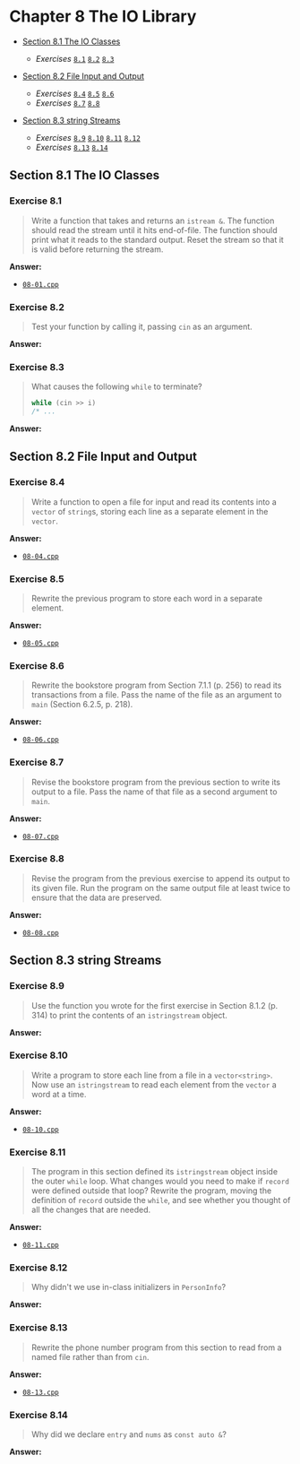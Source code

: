 # Chapter 8 The IO Library

- [Section 8.1 The IO Classes](#section-81-the-io-classes)
  - *Exercises* [`8.1`](#exercise-81) [`8.2`](#exercise-82) [`8.3`](#exercise-83)

- [Section 8.2 File Input and Output](#section-82-file-input-and-output)
  - *Exercises* [`8.4`](#exercise-84) [`8.5`](#exercise-85) [`8.6`](#exercise-86)
  - *Exercises* [`8.7`](#exercise-87) [`8.8`](#exercise-88)

- [Section 8.3 string Streams](#section-83-string-streams)
  - *Exercises* [`8.9`](#exercise-89) [`8.10`](#exercise-810) [`8.11`](#exercise-811) [`8.12`](#exercise-812)
  - *Exercises* [`8.13`](#exercise-813) [`8.14`](#exercise-814)

## Section 8.1 The IO Classes

### Exercise 8.1

> Write a function that takes and returns an `istream &`. The function should read the stream until it hits end-of-file. The function should print what it reads to the standard output. Reset the stream so that it is valid before returning the stream.

**Answer:**

- [`08-01.cpp`](08-01.cpp)

### Exercise 8.2

> Test your function by calling it, passing `cin` as an argument.

**Answer:**

### Exercise 8.3

> What causes the following `while` to terminate?
>
> ```c++
> while (cin >> i)
> /* ...
> ```

**Answer:**

## Section 8.2 File Input and Output

### Exercise 8.4

> Write a function to open a file for input and read its contents into a `vector` of `string`s, storing each line as a separate element in the `vector`.

**Answer:**

- [`08-04.cpp`](08-04.cpp)

### Exercise 8.5

> Rewrite the previous program to store each word in a separate element.

**Answer:**

- [`08-05.cpp`](08-05.cpp)

### Exercise 8.6

> Rewrite the bookstore program from Section 7.1.1 (p. 256) to read its transactions from a file. Pass the name of the file as an argument to `main` (Section 6.2.5, p. 218).

**Answer:**

- [`08-06.cpp`](08-06.cpp)

### Exercise 8.7

> Revise the bookstore program from the previous section to write its output to a file. Pass the name of that file as a second argument to `main`.

**Answer:**

- [`08-07.cpp`](08-07.cpp)

### Exercise 8.8

> Revise the program from the previous exercise to append its output to its given file. Run the program on the same output file at least twice to ensure that the data are preserved.

**Answer:**

- [`08-08.cpp`](08-08.cpp)

## Section 8.3 string Streams

### Exercise 8.9

> Use the function you wrote for the first exercise in Section 8.1.2 (p. 314) to print the contents of an `istringstream` object.

**Answer:**

### Exercise 8.10

> Write a program to store each line from a file in a `vector<string>`. Now use an `istringstream` to read each element from the `vector` a word at a time.

**Answer:**

- [`08-10.cpp`](08-10.cpp)

### Exercise 8.11

> The program in this section defined its `istringstream` object inside the outer `while` loop. What changes would you need to make if `record` were defined outside that loop? Rewrite the program, moving the definition of `record` outside the `while`, and see whether you thought of all the changes that are needed.

**Answer:**

- [`08-11.cpp`](08-11.cpp)

### Exercise 8.12

> Why didn't we use in-class initializers in `PersonInfo`?

**Answer:**

### Exercise 8.13

> Rewrite the phone number program from this section to read from a named file rather than from `cin`.

**Answer:**

- [`08-13.cpp`](08-13.cpp)

### Exercise 8.14

> Why did we declare `entry` and `nums` as `const auto &`?

**Answer:**

